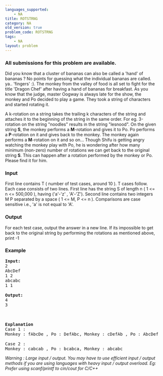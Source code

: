 ```yaml
---
languages_supported:
    - NA
title: ROTSTRNG
category: NA
old_version: true
problem_code: ROTSTRNG
tags:
    - NA
layout: problem
---
```

###  All submissions for this problem are available. 

Did you know that a cluster of bananas can also be called a 'hand' of bananas ? No points for guessing what the individual bananas are called. ya.. 'fingers' :). The monkey from the valley of food is all set to fight for the title 'Dragon Chef' after having a hand of bananas for breakfast. As you know that the judge, master Oogway is always late for the show, the monkey and Po decided to play a game. They took a string of characters and started rotating it.

A k-rotation on a string takes the trailing k characters of the string and attaches it to the beginning of the string in the same order. For eg. 3-rotation on the string "noodles" results in the string "lesnood". On the given string **S**, the monkey performs a **M**-rotation and gives it to Po. Po performs a **P**-rotation on it and gives back to the monkey. The monkey again performs a **M**-rotation on it and so on... Though Shifu is getting angry watching the monkey play with Po, he is wondering after how many minimum (non-zero) number of rotations we can get back to the original string **S**. This can happen after a rotation performed by the monkey or Po. Please find it for him.

### Input

First line contains T ( number of test cases, around 10 ). T cases follow. Each case consists of two lines. First line has the string S of length n ( 1 <= n <= 500,000 ), having ('a'-'z' , 'A'-'Z'). Second line contains two integers M P separated by a space ( 1 <= M, P <= n ). Comparisons are case sensitive i.e., 'a' is not equal to 'A'.

### Output

For each test case, output the answer in a new line. If its impossible to get back to the original string by performing the rotations as mentioned above, print -1

### Example

<pre>
<b>Input:</b>
2
AbcDef
1 2
abcabc
1 1

<b>Output:</b>
4
3
<br></br>
<b>Explanation</b>
Case 1 :
Monkey : fAbcDe , Po : DefAbc, Monkey : cDefAb , Po : AbcDef

Case 2 :
Monkey : cabcab , Po : bcabca, Monkey : abcabc
</pre>
_Warning : Large input / output. You may have to use efficient input / output methods if you are using languages with heavy input / output overload. Eg: Prefer using scanf/printf to cin/cout for C/C++_

